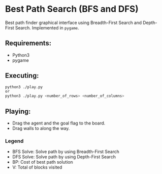 # Best Path Search (BFS and DFS)

Best path finder graphical interface using Breadth-First Search and Depth-First Search. Implemented in `pygame`.

## Requirements:

* Python3
* pygame

## Executing:
```bash
python3 ./play.py
or
python3 ./play.py <number_of_rows> <number_of_columns>
```

## Playing:

* Drag the agent and the goal flag to the board.
* Drag walls to along the way.
### Legend
* BFS Solve: Solve path by using Breadth-First Search
* DFS Solve: Solve path by using Depth-First Search
* BP: Cost of best path solution
* V:  Total of blocks visited